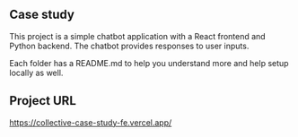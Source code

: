 ## Case study

This project is a simple chatbot application with a React frontend and Python
backend. The chatbot provides responses to user inputs.

Each folder has a README.md to help you understand more and help setup locally as well.

## Project URL

https://collective-case-study-fe.vercel.app/
